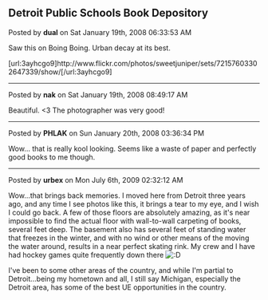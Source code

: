 ## Detroit Public Schools Book Depository
Posted by **dual** on Sat January 19th, 2008 06:33:53 AM

Saw this on Boing Boing. Urban decay at its best.

[url:3ayhcgo9]http&#58;//www&#46;flickr&#46;com/photos/sweetjuniper/sets/72157603302647339/show/[/url:3ayhcgo9]

--------------------------------------------------------------------------------

Posted by **nak** on Sat January 19th, 2008 08:49:17 AM

Beautiful. &lt;3  The photographer was very good!

--------------------------------------------------------------------------------

Posted by **PHLAK** on Sun January 20th, 2008 03:36:34 PM

Wow... that is really kool looking.  Seems like a waste of paper and perfectly good books to me though.

--------------------------------------------------------------------------------

Posted by **urbex** on Mon July 6th, 2009 02:32:12 AM

Wow...that brings back memories.  I moved here from Detroit three years ago, and any time I see photos like this, it brings a tear to my eye, and I wish I could go back.  A few of those floors are absolutely amazing, as it's near impossible to find the actual floor with wall-to-wall carpeting of books, several feet deep.  The basement also has several feet of standing water that freezes in the winter, and with no wind or other means of the moving the water around, results in a near perfect skating rink.  My crew and I have had hockey games quite frequently down there <!-- s:D --><img src="{SMILIES_PATH}/icon_e_biggrin.gif" alt=":D" title="Very Happy" /><!-- s:D --> 

I've been to some other areas of the country, and while I'm partial to Detroit...being my hometown and all, I still say Michigan, especially the Detroit area, has some of the best UE opportunities in the country.

